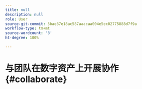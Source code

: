 ```yaml
---
title: null
description: null
role: User
source-git-commit: 5bae37e18ac587aaacaa004e5ec02775888d7f9a
workflow-type: tm+mt
source-wordcount: '8'
ht-degree: 100%

---
```



# 与团队在数字资产上开展协作 {#collaborate}

